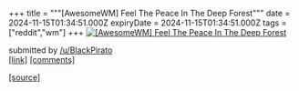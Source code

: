 +++
title = """[AwesomeWM] Feel The Peace In The Deep Forest"""
date = 2024-11-15T01:34:51.000Z
expiryDate = 2024-11-15T01:34:51.000Z
tags = ["reddit","wm"]
+++
[![[AwesomeWM] Feel The Peace In The Deep Forest](https://a.thumbs.redditmedia.com/DRIm1LSU6JGxAptsiNd7DYzWeP_MqCkOCMql1qfH-78.jpg "[AwesomeWM] Feel The Peace In The Deep Forest")](https://www.reddit.com/r/unixporn/comments/1grl1ww/awesomewm_feel_the_peace_in_the_deep_forest/)

submitted by [/u/BlackPirato](https://www.reddit.com/user/BlackPirato)  
[\[link\]](https://www.reddit.com/gallery/1grl1ww) [\[comments\]](https://www.reddit.com/r/unixporn/comments/1grl1ww/awesomewm_feel_the_peace_in_the_deep_forest/)

[[source]](https://www.reddit.com/r/unixporn/comments/1grl1ww/awesomewm_feel_the_peace_in_the_deep_forest/)
